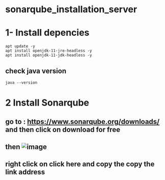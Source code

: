 # sonarqube_installation_server
# 1- Install depencies
```
apt update -y
apt install openjdk-11-jre-headless -y
apt install openjdk-11-jdk-headless -y
```
## check java version
```
java --version
```
# 2 Install Sonarqube
## go to : https://www.sonarqube.org/downloads/ and then click on download for free
## then ![image](https://user-images.githubusercontent.com/85393914/169076597-f7e6fe5a-d3a8-41c4-b1f6-ba7a76e8f818.png)
## right click on click here and copy the copy the link address
